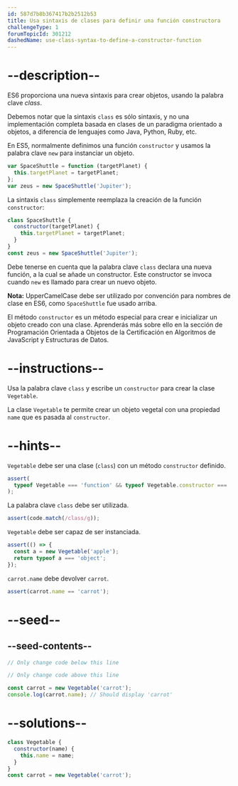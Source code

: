 ```yaml
---
id: 587d7b8b367417b2b2512b53
title: Usa sintaxis de clases para definir una función constructora
challengeType: 1
forumTopicId: 301212
dashedName: use-class-syntax-to-define-a-constructor-function
---
```


# --description--

ES6 proporciona una nueva sintaxis para crear objetos, usando la palabra clave <dfn>class</dfn>.

Debemos notar que la sintaxis `class` es sólo sintaxis, y no una implementación completa basada en clases de un paradigma orientado a objetos, a diferencia de lenguajes como Java, Python, Ruby, etc.

En ES5, normalmente definimos una función `constructor` y usamos la palabra clave `new` para instanciar un objeto.

```js
var SpaceShuttle = function (targetPlanet) {
  this.targetPlanet = targetPlanet;
};
var zeus = new SpaceShuttle('Jupiter');
```

La sintaxis `class` simplemente reemplaza la creación de la función `constructor`:

```js
class SpaceShuttle {
  constructor(targetPlanet) {
    this.targetPlanet = targetPlanet;
  }
}
const zeus = new SpaceShuttle('Jupiter');
```

Debe tenerse en cuenta que la palabra clave `class` declara una nueva función, a la cual se añade un constructor. Este constructor se invoca cuando `new` es llamado para crear un nuevo objeto.

**Nota:** UpperCamelCase debe ser utilizado por convención para nombres de clase en ES6, como `SpaceShuttle` fue usado arriba.

El método `constructor` es un método especial para crear e inicializar un objeto creado con una clase. Aprenderás más sobre ello en la sección de Programación Orientada a Objetos de la Certificación en Algoritmos de JavaScript y Estructuras de Datos.

# --instructions--

Usa la palabra clave `class` y escribe un `constructor` para crear la clase `Vegetable`.

La clase `Vegetable` te permite crear un objeto vegetal con una propiedad `name` que es pasada al `constructor`.

# --hints--

`Vegetable` debe ser una clase (`class`) con un método `constructor` definido.

```js
assert(
  typeof Vegetable === 'function' && typeof Vegetable.constructor === 'function'
);
```

La palabra clave `class` debe ser utilizada.

```js
assert(code.match(/class/g));
```

`Vegetable` debe ser capaz de ser instanciada.

```js
assert(() => {
  const a = new Vegetable('apple');
  return typeof a === 'object';
});
```

`carrot.name` debe devolver `carrot`.

```js
assert(carrot.name == 'carrot');
```

# --seed--

## --seed-contents--

```js
// Only change code below this line

// Only change code above this line

const carrot = new Vegetable('carrot');
console.log(carrot.name); // Should display 'carrot'
```

# --solutions--

```js
class Vegetable {
  constructor(name) {
    this.name = name;
  }
}
const carrot = new Vegetable('carrot');
```
